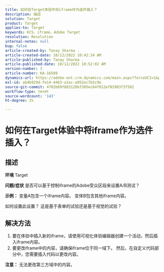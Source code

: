 ```yaml
---
title: 如何在Target体验中将iframe作为选件插入？
description: 描述
solution: Target
product: Target
applies-to: Target
keywords: KCS、iframe、Adobe Target
resolution: Resolution
internal-notes: null
bug: false
article-created-by: Tanay Sharma .
article-created-date: 10/12/2022 10:42:34 AM
article-published-by: Tanay Sharma .
article-published-date: 10/12/2022 10:52:02 AM
version-number: 3
article-number: KA-16589
dynamics-url: https://adobe-ent.crm.dynamics.com/main.aspx?forceUCI=1&pagetype=entityrecord&etn=knowledgearticle&id=a3521d94-1a4a-ed11-bba2-0022480868ff
exl-id: ab4b929d-fe14-4483-a1ac-a952ec7b2c9e
source-git-commit: 4702b69f883128bf305ec64f012ef01903f3f582
workflow-type: tm+mt
source-wordcount: '143'
ht-degree: 2%

---
```


# 如何在Target体验中将iframe作为选件插入？

## 描述

<b>环境</b>
Target


<b>问题/症状</b>
是否可以基于控制iframe的Adobe受众区段来设置A/B测试？



<b>示例：</b> 变量A包含一个iframe内容。 变体B包含其他iframe内容。

如何设置此设置？ 这是基于表单的试验还是基于视觉的试验？


## 解决方法




1. 要在体验中插入新的iframe，请使用可视化体验编辑器创建一个活动，然后插入iframe内容。
2. 要更改iframe中的内容，请确保iframe位于同一域下。 然后，在自定义代码部分中，您需要插入代码以更改内容。




<b>注意：</b> 无法更改第三方域中的内容。
